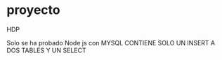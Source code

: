 # proyecto
HDP

Solo se ha probado Node js con MYSQL
CONTIENE SOLO UN INSERT A DOS TABLES Y UN SELECT
